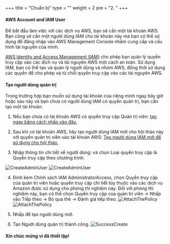 +++
title = "Chuẩn bị"
type = ""
weight = 2
pre = "2. "
+++

#### **AWS Account and IAM User**
Để bắt đầu làm việc với các dịch vụ AWS, bạn sẽ cần một tài khoản AWS. Bạn cũng sẽ cần một người dùng IAM cho tài khoản này mà bạn có thể sử dụng để đăng nhập vào AWS Management Console nhằm cung cấp và cấu hình tài nguyên của mình.

[AWS Identity and Access Management (IAM)](https://aws.amazon.com/iam/) cho phép bạn quản lý quyền truy cập vào các dịch vụ và tài nguyên AWS một cách an toàn. Sử dụng IAM, bạn có thể tạo và quản lý người dùng và nhóm AWS, đồng thời sử dụng các quyền để cho phép và từ chối quyền truy cập vào các tài nguyên AWS.

#### Tạo người dùng quản trị
Trong trường hợp bạn muốn sử dụng tài khoản của riêng mình ngay bây giờ hoặc sau này và bạn chưa có người dùng IAM có quyền quản trị, bạn cần tạo một tài khoản.

1. Nếu bạn chưa có tài khoản AWS có quyền truy cập Quản trị viên: [tạo ngay bằng cách nhấp vào đây.](https://aws.amazon.com/free)

2. Sau khi có tài khoản AWS, hãy tạo người dùng IAM mới cho hội thảo này với quyền quản trị viên vào tài khoản AWS: [Tạo người dùng IAM mới để sử dụng cho hội thảo.](https://console.aws.amazon.com/iam/home?#/users$new)

3. Nhập thông tin chi tiết về người dùng: và chọn Loại quyền truy cập là Quyền truy cập theo chương trình.

![CreateAdminUser](../../image/2.Prepare/002-1-CreateAdminUser.png)
![CreateAdminUser](../../image/2.Prepare/002-2-CreateAdminUser.png)

4. Đính kèm Chính sách IAM AdministratorAccess, chọn Quyền truy cập của quản trị viên hoặc quyền truy cập chi tiết tùy thuộc vào các dịch vụ Amazon được sử dụng cho phòng thí nghiệm này. Đối với phòng thí nghiệm này, bạn có thể chọn Quyền truy cập của quản trị viên → Nhấp vào Tiếp theo → Bỏ qua thẻ → Đánh giá tiếp theo.
![AttachThePolicy](../../image/2.Prepare/002-3-CreateAdminUser.png)
![AttachThePolicy](../../image/2.Prepare/002-4-CreateAdminUser.png)

5. Nhấp để tạo người dùng mới.
6. Tạo Người dùng quản trị thành công.
![SuccessCreate](../../image/2.Prepare/002-5-SuccessCreateAdimUser.png)

#### Xin chúc mừng vì đã thiết lập!